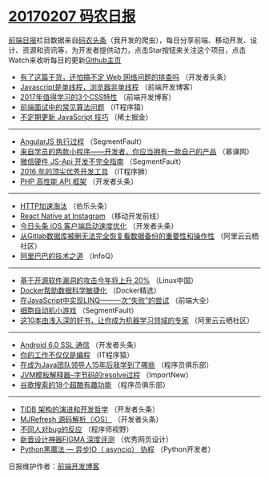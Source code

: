 # [20170207 码农日报](2017/02/07.md)

[前端日报](http://caibaojian.com/c/news)栏目数据来自[码农头条](http://hao.caibaojian.com/)（我开发的爬虫），每日分享前端、移动开发、设计、资源和资讯等，为开发者提供动力，点击Star按钮来关注这个项目，点击Watch来收听每日的更新[Github主页](https://github.com/kujian/frontendDaily)
* [有了这篇干货，还怕搞不定 Web 网络问题的排查吗](http://hao.caibaojian.com/25129.html) （开发者头条）
* [Javascript是单线程，浏览器非单线程](http://hao.caibaojian.com/25214.html) （前端开发博客）
* [2017年值得学习的3个CSS特性](http://hao.caibaojian.com/25215.html) （前端开发博客）
* [前端面试中的常见算法问题](http://hao.caibaojian.com/25201.html) （IT程序猿）
* [不定期更新 JavaScript 技巧](http://hao.caibaojian.com/25221.html) （稀土掘金）

***
* [AngularJS 执行过程](http://hao.caibaojian.com/25203.html) （SegmentFault）
* [来自学员的两款小程序——开发者，你应当拥有一款自己的产品](http://hao.caibaojian.com/25172.html) （慕课网）
* [微信硬件 JS-Api 开发不完全指南](http://hao.caibaojian.com/25205.html) （SegmentFault）
* [2016 年的顶尖优秀开发工具](http://hao.caibaojian.com/25213.html) （IT程序狮）
* [PHP 高性能 API 框架](http://hao.caibaojian.com/25198.html) （开发者头条）

***
* [HTTP加速淘汰](http://hao.caibaojian.com/25202.html) （伯乐头条）
* [React Native at Instagram](http://hao.caibaojian.com/25182.html) （移动开发前线）
* [今日头条 iOS 客户端启动速度优化](http://hao.caibaojian.com/25194.html) （开发者头条）
* [从Gitlab数据库被删无法完全恢复看数据备份的重要性和操作性](http://hao.caibaojian.com/25186.html) （阿里云云栖社区）
* [阿里巴巴的技术之道](http://hao.caibaojian.com/25117.html) （InfoQ）

***
* [基于开源软件漏洞的攻击今年将上升 20%](http://hao.caibaojian.com/25181.html) （Linux中国）
* [Docker帮助数据科学敏捷化](http://hao.caibaojian.com/25121.html) （Docker精选）
* [在JavaScript中实现LINQ——一次“失败”的尝试](http://hao.caibaojian.com/25183.html) （前端大全）
* [细胞自动机小游戏](http://hao.caibaojian.com/25206.html) （SegmentFault）
* [这10本由浅入深的好书，让你成为机器学习领域的专家](http://hao.caibaojian.com/25185.html) （阿里云云栖社区）

***
* [Android 6.0 SSL 通信](http://hao.caibaojian.com/25197.html) （开发者头条）
* [你的工作不仅仅是编程](http://hao.caibaojian.com/25200.html) （IT程序猿）
* [在成为Java团队领导人15年后我学到了哪些](http://hao.caibaojian.com/25191.html) （程序员俱乐部）
* [JVM模板解释器–字节码的resolve过程](http://hao.caibaojian.com/25120.html) （ImportNew）
* [谷歌搜索的18个超酷有趣功能](http://hao.caibaojian.com/25192.html) （程序员俱乐部）

***
* [TiDB 架构的演进和开发哲学](http://hao.caibaojian.com/25193.html) （开发者头条）
* [MJRefresh 源码解析（iOS）](http://hao.caibaojian.com/25196.html) （开发者头条）
* [不同人对bug的反应](http://hao.caibaojian.com/25207.html) （程序师视野）
* [新晋设计神器FIGMA 深度评测](http://hao.caibaojian.com/25218.html) （优秀网页设计）
* [Python黑魔法 &#8212; 异步IO（ asyncio） 协程](http://hao.caibaojian.com/25125.html) （Python开发者）

日报维护作者：[前端开发博客](http://caibaojian.com/) 